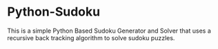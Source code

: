 # Python-Sudoku
This is a simple Python Based Sudoku Generator and Solver that uses a recursive back tracking algorithm to solve sudoku puzzles.
